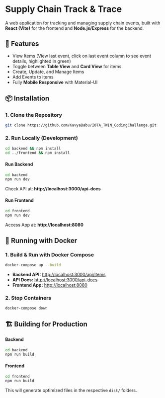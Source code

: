 # Supply Chain Track & Trace

A web application for tracking and managing supply chain events, built with **React (Vite)** for the frontend and **Node.js/Express** for the backend.

## 🚀 Features
- View Items (View last event, click on last event column to see event details, highlighted in green)
- Toggle between **Table View** and **Card View** for items
- Create, Update, and Manage Items
- Add Events to items
- Fully **Mobile Responsive** with Material-UI

## 📦 Installation

### **1. Clone the Repository**
```sh
git clone https://github.com/KavyaBabu/IOTA_TWIN_CodingChallenge.git
```

### **2. Run Locally (Development)**
```sh
cd backend && npm install
cd ../frontend && npm install
```

#### **Run Backend**
```sh
cd backend
npm run dev
```
Check API at: **http://localhost:3000/api-docs**

#### **Run Frontend**
```sh
cd frontend
npm run dev
```
Access App at: **http://localhost:8080**

## 🐳 Running with Docker

### **1. Build & Run with Docker Compose**
```sh
docker-compose up --build
```
- **Backend API:** [http://localhost:3000/api/items](http://localhost:3000/api/items)
- **API Docs:** [http://localhost:3000/api-docs](http://localhost:3000/api-docs)
- **Frontend App:** [http://localhost:8080](http://localhost:8080)

### **2. Stop Containers**
```sh
docker-compose down
```

## 🏗️ Building for Production

#### **Backend**
```sh
cd backend
npm run build
```
#### **Frontend**
```sh
cd frontend
npm run build
```
This will generate optimized files in the respective `dist/` folders.

